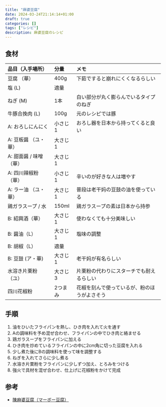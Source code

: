 ```yaml
---
title: "麻婆豆腐"
date: 2024-03-24T21:14:14+01:00
draft: true
categories: []
tags: ["レシピ"]
description: 麻婆豆腐のレシピ
---
```


## 食材

| 品目（入手場所） | 分量 | メモ |
|:---------------|:-----|:---|
| 豆腐 （華） | 400g | 下茹ですると崩れにくくなるらしい |
| 塩 (L) | 適量 | |
| ねぎ (M) | 1本 | 白い部分が丸く膨らんでいるタイプのねぎ |
| 牛豚合挽肉 (L) | 100g | 元のレシピでは豚 |
| A: おろしにんにく | 小さじ1 | おろし器を日本から持ってくると良い |
| A: 豆板醤 （ユ・華） | 大さじ1 |  |
| A: 甜面醤 / 味噌 （華） | 大さじ1 |  |
| A: 四川辣椒粉 （華） | 小さじ1 | 辛いのが好きな人は増やす |
| A: ラー油 （ユ・華） | 大さじ1 | 普段は老干妈の豆鼓の油を使っている |
| 鶏ガラスープ / 水 | 150ml | 鶏ガラスープの素は日本から持参 |
| B: 紹興酒（華） | 大さじ1 | 使わなくても十分美味しい |
| B: 醤油（L） | 大さじ1 | 塩味の調整 |
| B: 胡椒（L） | 適量 |  |
| B: 豆鼓 (ア・華) | 大さじ1 | 老干妈が有名らしい |
| 水溶き片栗粉（ユ） | 大さじ3 | 片栗粉の代わりにスターチでも耐えるらしい |
| 四川花椒粉 | 2つまみ | 花椒を刻んで使っているが、粉のほうがよさそう |


## 手順
1. 油をひいたフライパンを熱し、ひき肉を入れて火を通す
2. Aの調味料を予め混ぜ合わせ、フライパンの中でひき肉と絡ませる
3. 鶏ガラスープをフライパンに加える
4. ひき肉を炒めているフライパンの中に2cm角に切った豆腐を入れる
5. 少し煮た後にBの調味料を使って味を調整する
6. ねぎを入れてさらに少し煮る
7. 水溶き片栗粉をフライパンに少しずつ加え、とろみをつける
8. 強火で具材を混ぜ合わせ、仕上げに花椒粉をかけて完成

## 参考
- [陳麻婆豆腐（マーボー豆腐）](https://chefgohan.gnavi.co.jp/detail/4432/)